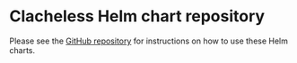 # Clacheless Helm chart repository

Please see the [GitHub repository](https://github.com/mydriatech/clacheless) for instructions on how to use these Helm charts.
